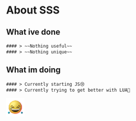 # About **SSS**

## What ive done

```
#### > ~~Nothing useful~~
#### > ~~Nothing unique~~
```

## What im doing

```
#### > Currently starting JS😢
#### > Currently trying to get better with LUA🙏
```

![](https://raw.githubusercontent.com/localsss/emojis/main/laugh.gif)

